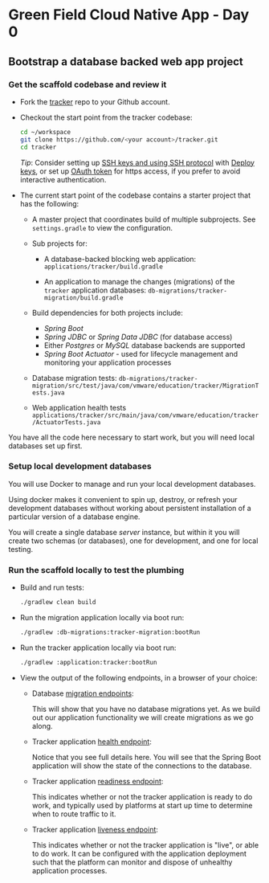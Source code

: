# Green Field Cloud Native App - Day 0

## Bootstrap a database backed web app project

### Get the scaffold codebase and review it

-   Fork the
    [tracker](https://github.com/platform-acceleration-lab/tracker)
    repo to your Github account.

-   Checkout the start point from the tracker codebase:

    ```bash
    cd ~/workspace
    git clone https://github.com/<your account>/tracker.git
    cd tracker
    ```

    *Tip*:
    Consider setting up
    [SSH keys and using SSH protocol](https://docs.github.com/en/github/authenticating-to-github/connecting-to-github-with-ssh) with
    [Deploy keys](https://docs.github.com/en/developers/overview/managing-deploy-keys#deploy-keys),
    or set up
    [OAuth token](https://docs.github.com/en/developers/overview/managing-deploy-keys#https-cloning-with-oauth-tokens) for https access,
    if you prefer to avoid interactive authentication.

-   The current start point of the codebase contains a starter project
    that has the following:

    -   A master project that coordinates build of multiple subprojects.
        See `settings.gradle` to view the configuration.

    -   Sub projects for:

        -   A database-backed blocking web application:
            `applications/tracker/build.gradle`

        -   An application to manage the changes (migrations) of the
            `tracker` application databases:
            `db-migrations/tracker-migration/build.gradle`

    -   Build dependencies for both projects include:

        -   *Spring Boot*
        -   *Spring JDBC* or *Spring Data JDBC* (for database access)
        -   Either *Postgres* or *MySQL* database backends are supported
        -   *Spring Boot Actuator* - used for lifecycle management and
            monitoring your application processes

    -   Database migration tests:
        `db-migrations/tracker-migration/src/test/java/com/vmware/education/tracker/MigrationTests.java`

    -   Web application health tests
        `applications/tracker/src/main/java/com/vmware/education/tracker/ActuatorTests.java`

You have all the code here necessary to start work,
but you will need local databases set up first.

### Setup local development databases

You will use Docker to manage and run your local development
databases.

Using docker makes it convenient to spin up, destroy, or refresh your
development databases without working about persistent installation of
a particular version of a database engine.

You will create a single database *server* instance,
but within it you will create two schemas (or databases),
one for development, and one for local testing.

### Run the scaffold locally to test the plumbing

-   Build and run tests:

    ```bash
    ./gradlew clean build
    ```

-   Run the migration application locally via boot run:

    ```bash
    ./gradlew :db-migrations:tracker-migration:bootRun
    ```

-   Run the tracker application locally via boot run:

    ```bash
    ./gradlew :application:tracker:bootRun
    ```

-   View the output of the following endpoints,
    in a browser of your choice:

    -   Database [migration endpoints](http://localhost:8081/actuator/flyway):

        This will show that you have no database migrations yet.
        As we build out our application functionality we will create
        migrations as we go along.

    -   Tracker application
        [health endpoint](http://localhost:8080/actuator/health):

        Notice that you see full details here.
        You will see that the Spring Boot application will show the
        state of the connections to the database.

    -   Tracker application
        [readiness endpoint](http://localhost:8080/actuator/health/readiness):

        This indicates whether or not the tracker application is ready
        to do work,
        and typically used by platforms at start up time to determine
        when to route traffic to it.

    -   Tracker application
        [liveness endpoint](http://localhost:8080/actuator/health/liveness):

        This indicates whether or not the tracker application is "live",
        or able to do work.
        It can be configured with the application deployment such that
        the platform can monitor and dispose of unhealthy application
        processes.
